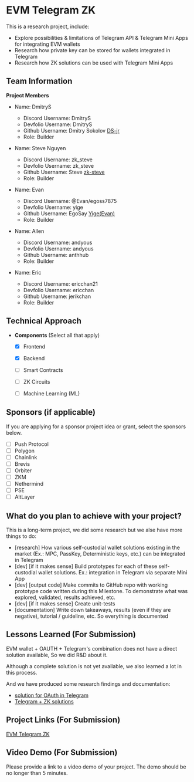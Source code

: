 # EVM Telegram ZK 

This is a research project, include:
- Explore possibilities & limitations of Telegram API & Telegram Mini Apps for integrating EVM wallets
- Research how private key can be stored for wallets integrated in Telegram
- Research how ZK solutions can be used with Telegram Mini Apps

## Team Information

**Project Members**

- Name: DmitryS
    - Discord Username: DmitryS
    - Devfolio Username: DmitryS
    - Github Username: Dmitry Sokolov [DS-jr](https://github.com/DS-jr)
    - Role: Builder

- Name: Steve Nguyen
    - Discord Username: zk_steve
    - Devfolio Username: zk_steve
    - Github Username: Steve [zk-steve](https://github.com/zk-steve)
    - Role: Builder

- Name: Evan
  - Discord Username: @Evan/egoss7875
  - Devfolio Username: yige
  - Github Username: EgoSay [Yige(Evan)](https://github.com/EgoSay)
  - Role: Builder

- Name: Allen
  - Discord Username: andyous
  - Devfolio Username: andyous
  - Github Username: anthhub
  - Role: Builder
- Name: Eric
  - Discord Username: ericchan21
  - Devfolio Username: ericchan
  - Github Username: jerikchan
  - Role: Builder

## Technical Approach

- **Components** (Select all that apply)
  - [X] Frontend
  - [X] Backend
  - [ ] Smart Contracts
  - [ ] ZK Circuits
  - [ ] Machine Learning (ML)



## Sponsors (if applicable)

If you are applying for a sponsor project idea or grant, select the sponsors below.

- [ ] Push Protocol
- [ ] Polygon
- [ ] Chainlink
- [ ] Brevis
- [ ] Orbiter
- [ ] ZKM
- [ ] Nethermind
- [ ] PSE
- [ ] AltLayer

## What do you plan to achieve with your project?

This is a long-term project, we did some research but we alse have more things to do:
- [research] How various self-custodial wallet solutions existing in the market (Ex.: MPC, PassKey, Deterministic keys, etc.) can be integrated in Telegram 
- [dev] [if it makes sense] Build prototypes for each of these self-custodial wallet solutions. Ex.: integration in Telegram via separate Mini App
- [dev] [output code] Make commits to GitHub repo with working prototype code written during this Milestone. To demonstrate what was explored, validated, results achieved, etc.
- [dev] [if it makes sense] Create unit-tests
- [documentation] Write down takeaways, results (even if they are negative), tutorial / guideline, etc. So everything is documented 



## Lessons Learned (For Submission)

EVM wallet + OAUTH + Telegram's combination does not have a direct solution available, So we did R&D about it.

Although a complete solution is not yet available, we also learned a lot in this process. 

And we have produced some research findings and documentation:

- [solution for OAuth in Telegram](https://github.com/ctrlsa/smart-contract-wallet-Ethereum-Account-Abstraction-Telegram/pull/23/commits/793cc55f224a4574e32d6bd6e686f2184a6f0734)
- [Telegram + ZK solutions](https://docs.google.com/document/d/1BXHXLe0GFGT67eq8KWmVb5Ol9OaBvUcwDSIgOGIZJjc/edit?tab=t.0)



## Project Links (For Submission)

[EVM Telegram ZK](https://github.com/ctrlsa/smart-contract-wallet-Ethereum-Account-Abstraction-Telegram)

## Video Demo (For Submission)

Please provide a link to a video demo of your project. The demo should be no longer than 5 minutes.
